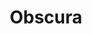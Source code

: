 ---
title: Obscura
tags: pieces
image-thumb: obscura-thumb.webp
image:
imageAlt: Obscura
description: Phytogram digitised print on glossy photographic paper, unframed
dimensions: 16.5 x 23.4 inch
---